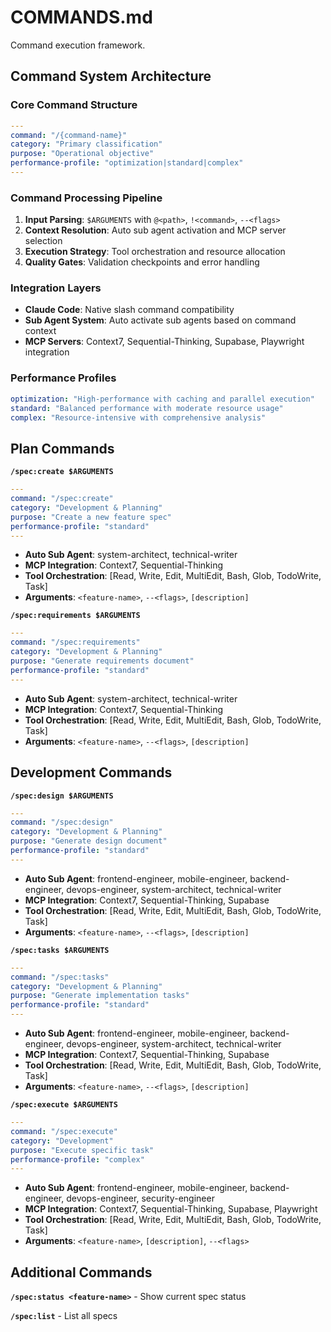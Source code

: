 # COMMANDS.md

Command execution framework.

## Command System Architecture

### Core Command Structure

```yaml
---
command: "/{command-name}"
category: "Primary classification"
purpose: "Operational objective"
performance-profile: "optimization|standard|complex"
---
```

### Command Processing Pipeline

1. **Input Parsing**: `$ARGUMENTS` with `@<path>`, `!<command>`, `--<flags>`
2. **Context Resolution**: Auto sub agent activation and MCP server selection
3. **Execution Strategy**: Tool orchestration and resource allocation
4. **Quality Gates**: Validation checkpoints and error handling

### Integration Layers

- **Claude Code**: Native slash command compatibility
- **Sub Agent System**: Auto activate sub agents based on command context
- **MCP Servers**: Context7, Sequential-Thinking, Supabase, Playwright integration

### Performance Profiles

```yaml
optimization: "High-performance with caching and parallel execution"
standard: "Balanced performance with moderate resource usage"
complex: "Resource-intensive with comprehensive analysis"
```

## Plan Commands

**`/spec:create $ARGUMENTS`**

```yaml
---
command: "/spec:create"
category: "Development & Planning"
purpose: "Create a new feature spec"
performance-profile: "standard"
---
```

- **Auto Sub Agent**: system-architect, technical-writer
- **MCP Integration**: Context7, Sequential-Thinking
- **Tool Orchestration**: [Read, Write, Edit, MultiEdit, Bash, Glob, TodoWrite, Task]
- **Arguments**: `<feature-name>`, `--<flags>`, `[description]`

**`/spec:requirements $ARGUMENTS`**

```yaml
---
command: "/spec:requirements"
category: "Development & Planning"
purpose: "Generate requirements document"
performance-profile: "standard"
---
```

- **Auto Sub Agent**: system-architect, technical-writer
- **MCP Integration**: Context7, Sequential-Thinking
- **Tool Orchestration**: [Read, Write, Edit, MultiEdit, Bash, Glob, TodoWrite, Task]
- **Arguments**: `<feature-name>`, `--<flags>`, `[description]`

## Development Commands

**`/spec:design $ARGUMENTS`**

```yaml
---
command: "/spec:design"
category: "Development & Planning"
purpose: "Generate design document"
performance-profile: "standard"
---
```

- **Auto Sub Agent**: frontend-engineer, mobile-engineer, backend-engineer, devops-engineer, system-architect,
  technical-writer
- **MCP Integration**: Context7, Sequential-Thinking, Supabase
- **Tool Orchestration**: [Read, Write, Edit, MultiEdit, Bash, Glob, TodoWrite, Task]
- **Arguments**: `<feature-name>`, `--<flags>`, `[description]`

**`/spec:tasks $ARGUMENTS`**

```yaml
---
command: "/spec:tasks"
category: "Development & Planning"
purpose: "Generate implementation tasks"
performance-profile: "standard"
---
```

- **Auto Sub Agent**: frontend-engineer, mobile-engineer, backend-engineer, devops-engineer, system-architect,
  technical-writer
- **MCP Integration**: Context7, Sequential-Thinking, Supabase
- **Tool Orchestration**: [Read, Write, Edit, MultiEdit, Bash, Glob, TodoWrite, Task]
- **Arguments**: `<feature-name>`, `--<flags>`, `[description]`

**`/spec:execute $ARGUMENTS`**

```yaml
---
command: "/spec:execute"
category: "Development"
purpose: "Execute specific task"
performance-profile: "complex"
---
```

- **Auto Sub Agent**: frontend-engineer, mobile-engineer, backend-engineer, devops-engineer, security-engineer
- **MCP Integration**: Context7, Sequential-Thinking, Supabase, Playwright
- **Tool Orchestration**: [Read, Write, Edit, MultiEdit, Bash, Glob, TodoWrite, Task]
- **Arguments**: `<feature-name>`, `[description]`, `--<flags>`

## Additional Commands

**`/spec:status <feature-name>`** - Show current spec status

**`/spec:list`** - List all specs
